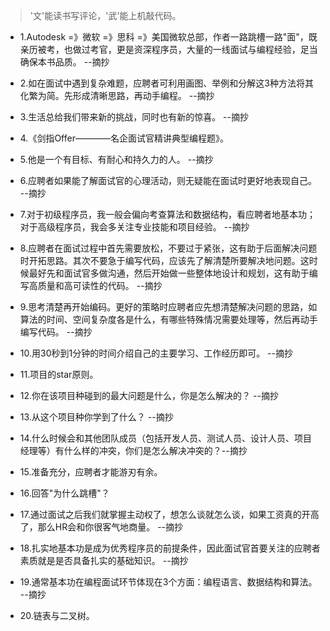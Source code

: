 >'文'能读书写评论，'武'能上机敲代码。

- 1.Autodesk =》微软 =》思科 =》美国微软总部，作者一路跳槽一路"面"，既亲历被考，也做过考官，更是资深程序员，大量的一线面试与编程经验，足当确保本书品质。 --摘抄

- 2.如在面试中遇到复杂难题，应聘者可利用画图、举例和分解这3种方法将其化繁为简。先形成清晰思路，再动手编程。 --摘抄

- 3.生活总给我们带来新的挑战，同时也有新的惊喜。 --摘抄

- 4.《剑指Offer————名企面试官精讲典型编程题》。

- 5.他是一个有目标、有耐心和持久力的人。 --摘抄

- 6.应聘者如果能了解面试官的心理活动，则无疑能在面试时更好地表现自己。 --摘抄

- 7.对于初级程序员，我一般会偏向考查算法和数据结构，看应聘者地基本功；对于高级程序员，我会多关注专业技能和项目经验。 --摘抄

- 8.应聘者在面试过程中首先需要放松，不要过于紧张，这有助于后面解决问题时开拓思路。其次不要急于编写代码，应该先了解清楚所要解决地问题。这时候最好先和面试官多做沟通，然后开始做一些整体地设计和规划，这有助于编写高质量和高可读性的代码。 --摘抄

- 9.思考清楚再开始编码。更好的策略时应聘者应先想清楚解决问题的思路，如算法的时间、空间复杂度各是什么，有哪些特殊情况需要处理等，然后再动手编写代码。 --摘抄

- 10.用30秒到1分钟的时间介绍自己的主要学习、工作经历即可。 --摘抄

- 11.项目的star原则。

- 12.你在该项目种碰到的最大问题是什么，你是怎么解决的？ --摘抄

- 13.从这个项目种你学到了什么？ --摘抄

- 14.什么时候会和其他团队成员（包括开发人员、测试人员、设计人员、项目经理等）有什么样的冲突，你们是怎么解决冲突的？--摘抄

- 15.准备充分，应聘者才能游刃有余。

- 16.回答"为什么跳槽"？

- 17.通过面试之后我们就掌握主动权了，想怎么谈就怎么谈，如果工资真的开高了，那么HR会和你很客气地商量。 --摘抄

- 18.扎实地基本功是成为优秀程序员的前提条件，因此面试官首要关注的应聘者素质就是是否具备扎实的基础知识。 --摘抄

- 19.通常基本功在编程面试环节体现在3个方面：编程语言、数据结构和算法。 --摘抄

- 20.链表与二叉树。

